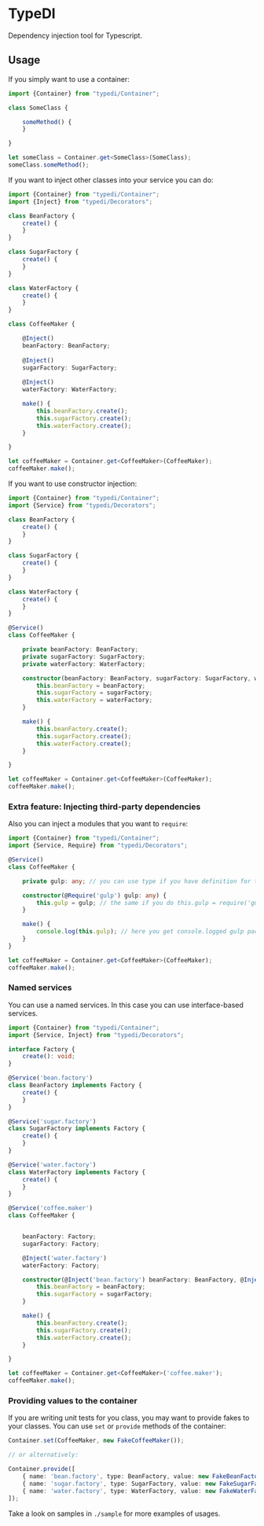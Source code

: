 # TypeDI

Dependency injection tool for Typescript.

## Usage

If you simply want to use a container:

```typescript
import {Container} from "typedi/Container";

class SomeClass {

    someMethod() {
    }

}

let someClass = Container.get<SomeClass>(SomeClass);
someClass.someMethod();
```

If you want to inject other classes into your service you can do:

```typescript
import {Container} from "typedi/Container";
import {Inject} from "typedi/Decorators";

class BeanFactory {
    create() {
    }
}

class SugarFactory {
    create() {
    }
}

class WaterFactory {
    create() {
    }
}

class CoffeeMaker {

    @Inject()
    beanFactory: BeanFactory;
    
    @Inject()
    sugarFactory: SugarFactory;
    
    @Inject()
    waterFactory: WaterFactory;

    make() {
        this.beanFactory.create();
        this.sugarFactory.create();
        this.waterFactory.create();
    }

}

let coffeeMaker = Container.get<CoffeeMaker>(CoffeeMaker);
coffeeMaker.make();
```

If you want to use constructor injection:

```typescript
import {Container} from "typedi/Container";
import {Service} from "typedi/Decorators";

class BeanFactory {
    create() {
    }
}

class SugarFactory {
    create() {
    }
}

class WaterFactory {
    create() {
    }
}

@Service()
class CoffeeMaker {

    private beanFactory: BeanFactory;
    private sugarFactory: SugarFactory;
    private waterFactory: WaterFactory;

    constructor(beanFactory: BeanFactory, sugarFactory: SugarFactory, waterFactory: WaterFactory) {
        this.beanFactory = beanFactory;
        this.sugarFactory = sugarFactory;
        this.waterFactory = waterFactory;
    }

    make() {
        this.beanFactory.create();
        this.sugarFactory.create();
        this.waterFactory.create();
    }

}

let coffeeMaker = Container.get<CoffeeMaker>(CoffeeMaker);
coffeeMaker.make();
```

### Extra feature: Injecting third-party dependencies

Also you can inject a modules that you want to `require`:

```typescript
import {Container} from "typedi/Container";
import {Service, Require} from "typedi/Decorators";

@Service()
class CoffeeMaker {

    private gulp: any; // you can use type if you have definition for this package

    constructor(@Require('gulp') gulp: any) {
        this.gulp = gulp; // the same if you do this.gulp = require('gulp')
    }

    make() {
        console.log(this.gulp); // here you get console.logged gulp package =)
    }
}

let coffeeMaker = Container.get<CoffeeMaker>(CoffeeMaker);
coffeeMaker.make();
```

### Named services

You can use a named services. In this case you can use interface-based services.

```typescript
import {Container} from "typedi/Container";
import {Service, Inject} from "typedi/Decorators";

interface Factory {
    create(): void;
}

@Service('bean.factory')
class BeanFactory implements Factory {
    create() {
    }
}

@Service('sugar.factory')
class SugarFactory implements Factory {
    create() {
    }
}

@Service('water.factory')
class WaterFactory implements Factory {
    create() {
    }
}

@Service('coffee.maker')
class CoffeeMaker {


    beanFactory: Factory;
    sugarFactory: Factory;

    @Inject('water.factory')
    waterFactory: Factory;

    constructor(@Inject('bean.factory') beanFactory: BeanFactory, @Inject('sugar.factory') sugarFactory: SugarFactory) {
        this.beanFactory = beanFactory;
        this.sugarFactory = sugarFactory;
    }

    make() {
        this.beanFactory.create();
        this.sugarFactory.create();
        this.waterFactory.create();
    }

}

let coffeeMaker = Container.get<CoffeeMaker>('coffee.maker');
coffeeMaker.make();
```

### Providing values to the container

If you are writing unit tests for you class, you may want to provide fakes to your classes. You can use `set` or
`provide` methods of the container:

```typescript
Container.set(CoffeeMaker, new FakeCoffeeMaker());

// or alternatively:

Container.provide([
    { name: 'bean.factory', type: BeanFactory, value: new FakeBeanFactory() },
    { name: 'sugar.factory', type: SugarFactory, value: new FakeSugarFactory() },
    { name: 'water.factory', type: WaterFactory, value: new FakeWaterFactory() }
]);
```


Take a look on samples in `./sample` for more examples of usages.
